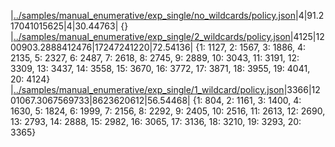 |[../samples/manual_enumerative/exp_single/no_wildcards/policy.json](../samples/manual_enumerative/exp_single/no_wildcards/policy.json)|4|91.217041015625|4|30.44763|
{}
|[../samples/manual_enumerative/exp_single/2_wildcards/policy.json](../samples/manual_enumerative/exp_single/2_wildcards/policy.json)|4125|1200903.2888412476|17247241220|72.54136|
{1: 1127, 2: 1567, 3: 1886, 4: 2135, 5: 2327, 6: 2487, 7: 2618, 8: 2745, 9: 2889, 10: 3043, 11: 3191, 12: 3309, 13: 3437, 14: 3558, 15: 3670, 16: 3772, 17: 3871, 18: 3955, 19: 4041, 20: 4124}
|[../samples/manual_enumerative/exp_single/1_wildcard/policy.json](../samples/manual_enumerative/exp_single/1_wildcard/policy.json)|3366|1201067.3067569733|8623620612|56.54468|
{1: 804, 2: 1161, 3: 1400, 4: 1630, 5: 1824, 6: 1999, 7: 2156, 8: 2292, 9: 2405, 10: 2516, 11: 2613, 12: 2690, 13: 2793, 14: 2888, 15: 2982, 16: 3065, 17: 3136, 18: 3210, 19: 3293, 20: 3365}
